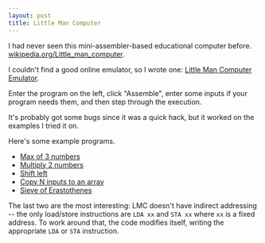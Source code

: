 ```yaml
---
layout: post
title: Little Man Computer
---
```


I had never seen this mini-assembler-based educational computer before. [wikipedia.org/Little_man_computer](https://en.wikipedia.org/wiki/Little_man_computer).

I couldn't find a good online emulator, so I wrote one: [Little Man Computer Emulator](http://paulhankin.github.io/lmc/lmc.html).

Enter the program on the left, click "Assemble", enter some inputs if your program needs them, and then step
through the execution.

It's probably got some bugs since it was a quick hack, but it worked on the examples I tried it on.

<!--more-->

Here's some example programs.

* [Max of 3 numbers](http://paulhankin.github.io/lmc/lmc.html?program=ICAgIElOUAogICAgU1RBIE0wCiAgICBJTlAKICAgIFNUQSBNMQogICAgSU5QCiAgICBTVEEgTTIKCiAgICBTVUIgTTEKICAgIEJSUCBKMQogICAgTERBIE0xCiAgICBTVEEgTTIKSjEgIExEQSBNMgogICAgU1VCIE0wCiAgICBCUlAgSjIKICAgIExEQSBNMAogICAgU1RBIE0yCkoyICBMREEgTTIKICAgIE9VVAogICAgSExUCk0wICBEQVQKTTEgIERBVApNMiAgREFU&input=MjEzCjk4Nwo4OAo=)
* [Multiply 2 numbers](http://paulhankin.github.io/lmc/lmc.html?program=ICAgICBJTlAKICAgICBTVEEgUjAKICAgICBJTlAKICAgICBTVEEgUjEKCkxPT1AgTERBIFIxCiAgICAgQlJaIEVORAogICAgIFNVQiBPTkUKICAgICBTVEEgUjEKICAgICBMREEgUkVTCiAgICAgQUREIFIwCiAgICAgU1RBIFJFUwogICAgIEJSQSBMT09QCgpFTkQgIExEQSBSRVMKICAgICBPVVQKCiAgICAgLy8gVGVtcG9yYXJ5IHN0b3JhZ2UKUjEgICBEQVQKUjAgICBEQVQKUkVTICBEQVQKCiAgICAgLy8gQ29uc3RhbnRzCk9ORSAgREFUIDE=&input=NAo1)
* [Shift left](http://paulhankin.github.io/lmc/lmc.html?program=ICAgICBJTlAKICAgICBTVEEgUjAKICAgICBJTlAKICAgICBTVEEgUjEKTE9PUCBMREEgUjEKICAgICBCUlogRU5ECiAgICAgU1VCIE9ORQogICAgIFNUQSBSMQogICAgIExEQSBSMAogICAgIEFERCBSMAogICAgIFNUQSBSMAogICAgIEJSQSBMT09QCkVORCAgTERBIFIwCiAgICAgT1VUCgpSMSAgIERBVApSMCAgIERBVApPTkUgIERBVCAx&input=MTQKMw==)
* [Copy N inputs to an array](http://paulhankin.github.io/lmc/lmc.html?program=ICAgICBJTlAKICAgICBTVEEgQwpMICAgIExEQSBDCiAgICAgQlJaIEMKICAgICBTVUIgT05FCiAgICAgU1RBIEMKICAgICBMREEgVAogICAgIEFERCBPTkUKICAgICBTVEEgVAogICAgIEFERCBTVEFPUAogICAgIFNUQSBTVEFJCiAgICAgSU5QClNUQUkgREFUCiAgICAgQlJBIEwKCkMgICAgREFUCk9ORSAgREFUIDEKU1RBT1AgREFUIDMwMApUICAgIERBVCA0OQo=&input=NQoxMAoxMDEKMTQKOTk4CjgK)
* [Sieve of Erastothenes](http://paulhankin.github.io/lmc/lmc.html?program=TE9PUCBMREEgQwogQUREIE9ORQogU1RBIEMKIFNVQiBWNjkKIEJSUCBFTkQKIExEQSBDCiBBREQgTERJTlMKIFNUQSBSRUFESU5TCiBSRUFESU5TIERBVAogQlJaIFBSSU1FCiBCUkEgTE9PUApQUklNRQogTERBIEMKIE9VVAogU1RBIFIKV1JJVEVMT09QCiBMREEgUgogU1VCIFY2OQogQlJQIExPT1AKIExEQSBSCiBBREQgU1RJTlMKIFNUQSBXUklOUwogTERBIEMgLy8gZG9lc24ndCBtYXR0ZXIKV1JJTlMgREFUCiBMREEgUgogQUREIEMKIFNUQSBSCiBCUkEgV1JJVEVMT09QCkVORCBITFQKClY2OSBEQVQgNjkKTERJTlMgREFUIDUzMQpTVElOUyBEQVQgMzMxCkMgREFUIDEKT05FIERBVCAxClIgREFU&input=IA%3D%3D)

The last two are the most interesting: LMC doesn't have indirect addressing -- the only load/store instructions are `LDA xx` and `STA xx` where `xx` is a fixed address. To work around that, the code modifies itself, writing the appropriate `LDA` or `STA` instruction.
